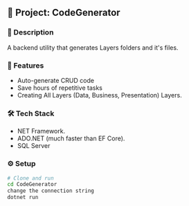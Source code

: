 ## 📁 Project: **CodeGenerator**

### 🧾 Description
A backend utility that generates Layers folders and it's files.

### 🚀 Features
- Auto-generate CRUD code
- Save hours of repetitive tasks
- Creating All Layers (Data, Business, Presentation) Layers.

### 🛠️ Tech Stack
- NET Framework.
- ADO.NET (much faster than EF Core).
- SQL Server

### ⚙️ Setup
```bash
# Clone and run
cd CodeGenerator
change the connection string
dotnet run
```
